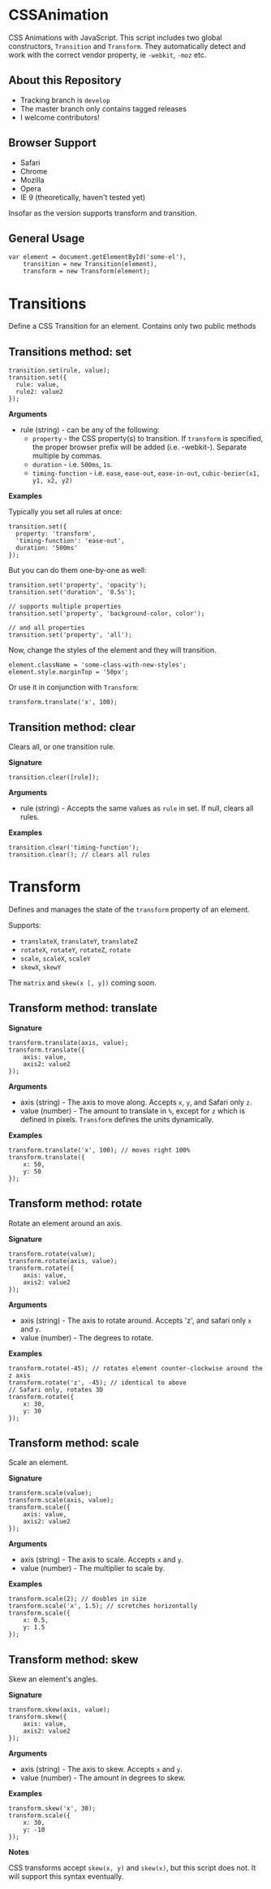 CSSAnimation
============

CSS Animations with JavaScript.  This script includes two global constructors, `Transition` and `Transform`.  They automatically detect and work with the correct vendor property, ie `-webkit`, `-moz` etc.

About this Repository
---------------------

- Tracking branch is `develop`
- The master branch only contains tagged releases
- I welcome contributors!

Browser Support
---------------

- Safari
- Chrome
- Mozilla
- Opera
- IE 9 (theoretically, haven't tested yet)

Insofar as the version supports transform and transition.

General Usage
-------------

	var element = document.getElementById('some-el'),
	    transition = new Transition(element),
	    transform = new Transform(element);

Transitions
===========

Define a CSS Transition for an element.  Contains only two public methods

Transitions method: set
-----------------------

	transition.set(rule, value);
	transition.set({
	  rule: value,
	  rule2: value2
	});

**Arguments**

- rule (string) - can be any of the following:
	- `property` - the CSS property(s) to transition.  If `transform` is specified, the proper browser prefix will be added (i.e. -webkit-). Separate multiple by commas.
	- `duration` - i.e. `500ms`, `1s`.
	- `timing-function` - i.e. `ease`, `ease-out`, `ease-in-out`, `cubic-bezier(x1, y1, x2, y2)`

**Examples**

Typically you set all rules at once:

	transition.set({
	  property: 'transform',
	  'timing-function': 'ease-out',
	  duration: '500ms'
	});

But you can do them one-by-one as well:

	transition.set('property', 'opacity');
	transition.set('duration', '0.5s');

	// supports multiple properties
	transition.set('property', 'background-color, color');

	// and all properties
	transition.set('property', 'all');

Now, change the styles of the element and they will transition.

	element.className = 'some-class-with-new-styles';
	element.style.marginTop = '50px';

Or use it in conjunction with `Transform`:

	transform.translate('x', 100);

Transition method: clear
------------------------

Clears all, or one transition rule.

**Signature**

	transition.clear([rule]);

**Arguments**

- rule (string) - Accepts the same values as `rule` in set.  If null, clears all rules.

**Examples**

	transition.clear('timing-function');
	transition.clear(); // clears all rules

Transform
=========

Defines and manages the state of the `transform` property of an element.

Supports:

- `translateX`, `translateY`, `translateZ`
- `rotateX`, `rotateY`, `rotateZ`, `rotate`
- `scale`, `scaleX`, `scaleY`
- `skewX`, `skewY`

The `matrix` and `skew(x [, y])` coming soon.

Transform method: translate
---------------------------

**Signature**

	transform.translate(axis, value);
	transform.translate({
		axis: value,
		axis2: value2
	});

**Arguments**

- axis (string) - The axis to move along.  Accepts `x`, `y`, and Safari only `z`.
- value (number) - The amount to translate in `%`, except for `z` which is defined in pixels.  `Transform` defines the units dynamically.

**Examples**

	transform.translate('x', 100); // moves right 100%
	transform.translate({
		x: 50,
		y: 50
	});

Transform method: rotate
------------------------

Rotate an element around an axis.

**Signature**

	transform.rotate(value);
	transform.rotate(axis, value);
	transform.rotate({
		axis: value,
		axis2: value2
	});

**Arguments**

- axis (string) - The axis to rotate around.  Accepts 'z', and safari only `x` and `y`.
- value (number) - The degrees to rotate.

**Examples**

	transform.rotate(-45); // rotates element counter-clockwise around the z axis
	transform.rotate('z', -45); // identical to above
	// Safari only, rotates 3D
	transform.rotate({
		x: 30,
		y: 30
	});

Transform method: scale
-----------------------

Scale an element.

**Signature**

	transform.scale(value);
	transform.scale(axis, value);
	transform.scale({
		axis: value,
		axis2: value2
	});

**Arguments**

- axis (string) - The axis to scale.  Accepts `x` and `y`.
- value (number) - The multiplier to scale by.

**Examples**

	transform.scale(2); // doubles in size
	transform.scale('x', 1.5); // scretches horizontally
	transform.scale({
		x: 0.5,
		y: 1.5
	});

Transform method: skew
----------------------

Skew an element's angles.

**Signature**

	transform.skew(axis, value);
	transform.skew({
		axis: value,
		axis2: value2
	});

**Arguments**

- axis (string) - The axis to skew.  Accepts `x` and `y`.
- value (number) - The amount in degrees to skew.

**Examples**

	transform.skew('x', 30);
	transform.scale({
		x: 30,
		y: -10
	});

**Notes**

CSS transforms accept `skew(x, y)` and `skew(x)`, but this script does not.  It will support this syntax eventually.
